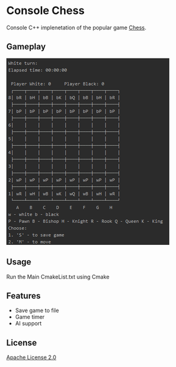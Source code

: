 # Console Chess
Console C++ implenetation of the popular game [Chess](https://en.wikipedia.org/wiki/Chess). 

## Gameplay
![GamePlay.png](https://github.com/ZdrzalikPrzemyslaw/Console-Chess/blob/master/.github/Gameplay.png)

## Usage
Run the Main CmakeList.txt using Cmake 

## Features
* Save game to file
* Game timer
* AI support

## License
[Apache License 2.0](https://choosealicense.com/licenses/apache-2.0/)
